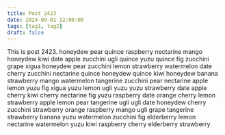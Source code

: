 ```yaml
---
title: Post 2423
date: 2024-09-01 12:00:00
tags: [tag1, tag2]
draft: false
---
```

This is post 2423.
honeydew
pear
quince
raspberry
nectarine
mango
honeydew
kiwi
date
apple
zucchini
ugli
quince
yuzu
quince
fig
zucchini
grape
xigua
honeydew
pear
zucchini
lemon
strawberry
watermelon
date
cherry
zucchini
nectarine
quince
honeydew
quince
kiwi
honeydew
banana
strawberry
mango
watermelon
tangerine
zucchini
pear
nectarine
apple
lemon
yuzu
fig
xigua
yuzu
lemon
ugli
yuzu
yuzu
strawberry
date
apple
cherry
kiwi
cherry
nectarine
fig
yuzu
raspberry
date
orange
cherry
lemon
strawberry
apple
lemon
pear
tangerine
ugli
ugli
date
honeydew
cherry
zucchini
strawberry
orange
raspberry
mango
ugli
grape
tangerine
strawberry
banana
yuzu
watermelon
zucchini
fig
elderberry
lemon
nectarine
watermelon
yuzu
kiwi
raspberry
cherry
elderberry
strawberry
